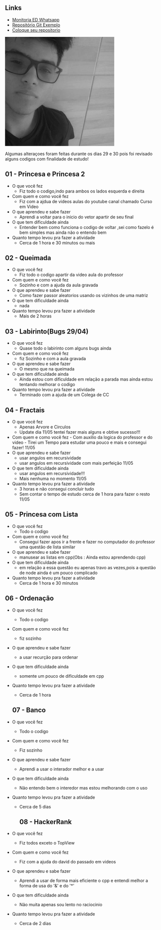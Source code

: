 
## Links
- [Monitoria ED Whatsapp](https://chat.whatsapp.com/7jENvA7CcMjE27zedcAJcK)
- [Repositório Git Exemplo](https://github.com/senapk/exemplo_repositorio_disciplina)
- [Coloque seu repositorio](https://docs.google.com/spreadsheets/d/183SjgFljjI5CpR7VW_t6gIsB4iwprrwAL3hScYRgkI4/edit#gid=0)


![](photo.jpg)

Algumas alteraçoes foram feitas durante os dias 29 e 30 pois foi revisado alguns codigos com finalidade de estudo!

## 01 - Princesa e Princesa 2

- O que você fez
    - Fiz todo o codigo,indo para ambos os lados esquerda e direita
- Com quem e como você fez
    - Fiz com a ajdua de videos aulas do youtube canal chamado Curso em Video
- O que aprendeu e sabe fazer
    - Aprendi a voltar para o inicio do vetor apartir de seu final
- O que tem dificuldade ainda
    - Entender bem como funciona o codigo de voltar ,sei como fazelo é bem simples mas ainda não o entendo bem
- Quanto tempo levou pra fazer a atividade
    - Cerca de 1 hora e 30 minutos ou mais

## 02 - Queimada

- O que você fez
    - Fiz todo o codigo apartir da video aula do professor 
- Com quem e como você fez
    - Sozinho e com a ajuda da aula gravada
- O que aprendeu e sabe fazer
    - Como fazer passor aleatorios usando os vizinhos de uma matriz
- O que tem dificuldade ainda
    - nada
- Quanto tempo levou pra fazer a atividade
    - Mais de 2 horas 

## 03 - Labirinto(Bugs 29/04)

- O que você fez
    - Quase todo o labirinto com alguns bugs ainda
- Com quem e como você fez
    - fiz Sozinho e com a aula gravada
- O que aprendeu e sabe fazer
    - O mesmo que na queimada
- O que tem dificuldade ainda
    - Ainda estou com dificuldade em relação a parada mas ainda estou tentando melhorar o codigo
- Quanto tempo levou pra fazer a atividade
     - Terminado com a ajuda de um Colega de CC
 
## 04 - Fractais

- O que você fez
     - Apenas Arvore e Circulos
     - Update dia 11/05 tentei fazer mais alguns e obtive sucesso!!!
- Com quem e como você fez
      - Com auxilio da logica do professor e do video
      - Tirei um Tempo para estudar uma pouco e mais e consegui fazer! 11/05
- O que aprendeu e sabe fazer
   - usar angulos em recursividade
   - usar angulos em recursividade com mais perfeição 11/05
- O que tem dificuldade ainda
   - usar angulos em recursividade!!!
   - Mais nenhuma no momento 11/05
- Quanto tempo levou pra fazer a atividade
   - 3 horas e não consegui concluir tudo
   - Sem contar o tempo de estudo cerca de 1 hora para fazer o resto 11/05

## 05 - Princesa com Lista

- O que você fez
    - Todo o codigo
- Com quem e como você fez
    - Consegui fazer apos ir a frente e fazer no computador do professor uma questão de lista similar
- O que aprendeu e sabe fazer
    - manusear as listas em cpp(Obs : Ainda estou aprendendo cpp)
- O que tem dificuldade ainda
    - em relação a essa questão eu apenas travo as vezes,pois a questão de node ainda é um pouco complicado
- Quanto tempo levou pra fazer a atividade
    - Cerca de 1 hora e 30 minutos 
   
## 06 - Ordenação

- O que você fez
    - Todo o codigo
- Com quem e como você fez
    - fiz sozinho
- O que aprendeu e sabe fazer
    - a usar recurção para ordenar 
- O que tem dificuldade ainda
    - somente um pouco de dificuldade em cpp
- Quanto tempo levou pra fazer a atividade
    - Cerca de 1 hora
   
   ## 07 - Banco

- O que você fez
    - Todo o codigo
- Com quem e como você fez
    - Fiz sozinho
- O que aprendeu e sabe fazer
    - Aprendi a usar o interador melhor e a usar
- O que tem dificuldade ainda
    - Não entendo bem o interedor mas estou melhorando com o uso
- Quanto tempo levou pra fazer a atividade
    - Cerca de 5 dias
    
      ## 08 - HackerRank

- O que você fez
    - Fiz todos exceto o TopView
- Com quem e como você fez
    - Fiz com a ajuda do david do passado em videos
- O que aprendeu e sabe fazer
    - Aprendi a usar de forma mais eficiente o cpp e entendi melhor a forma de usa do '&' e do '*'
- O que tem dificuldade ainda
    - Não muita apenas sou lento no raciocinio
- Quanto tempo levou pra fazer a atividade
    - Cerca de 2 dias
   
